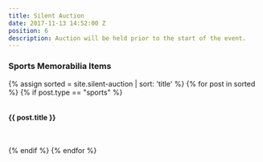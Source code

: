 ```yaml
---
title: Silent Auction
date: 2017-11-13 14:52:00 Z
position: 6
description: Auction will be held prior to the start of the event.
---
```


### Sports Memorabilia Items
{% assign sorted = site.silent-auction | sort: 'title' %}
{% for post in sorted %}
{% if post.type == "sports" %}
<div class="col-xs-6 col-md-6">
    <div style="padding-bottom: 30px;">
        <img src="{{ post.image }}" alt="">
        <h4>{{ post.title }}</h4>
    </div>
</div>
{% endif %}
{% endfor %}